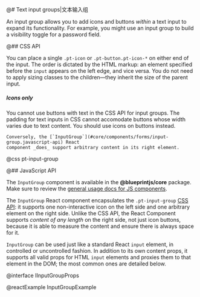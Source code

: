 @# Text input groups|文本输入组

An input group allows you to add icons and buttons _within_ a text input to expand its
functionality. For example, you might use an input group to build a visibility toggle for a password
field.

@## CSS API

You can place a single `.pt-icon` or `.pt-button.pt-icon-*` on either end of the input. The order is
dictated by the HTML markup: an element specified before the `input` appears on the left edge, and
vice versa. You do not need to apply sizing classes to the children&mdash;they inherit the size of
the parent input.

<div class="pt-callout pt-intent-warning pt-icon-warning-sign">
    <h5>Icons only</h5>
    <p>You cannot use buttons with text in the CSS API for input groups. The padding for text inputs
    in CSS cannot accomodate buttons whose width varies due to text content. You should use icons on
    buttons instead.</p>

    Conversely, the [`InputGroup`](#core/components/forms/input-group.javascript-api) React
    component _does_ support arbitrary content in its right element.
</div>

@css pt-input-group

@## JavaScript API

The `InputGroup` component is available in the __@blueprintjs/core__ package. Make sure to review
the [general usage docs for JS components](#blueprint.usage).

The `InputGroup` React component encapsulates the `.pt-input-group`
[CSS API](#core/components/forms/input-group.css-api): it supports one non-interactive icon on the
left side and one arbitrary element on the right side. Unlike the CSS API, the React Component
supports _content of any length_ on the right side, not just icon buttons, because it is able to
measure the content and ensure there is always space for it.

`InputGroup` can be used just like a standard React `input` element, in controlled or uncontrolled
fashion. In addition to its own content props, it supports all valid props for HTML `input` elements
and proxies them to that element in the DOM; the most common ones are detailed below.

@interface IInputGroupProps

@reactExample InputGroupExample
